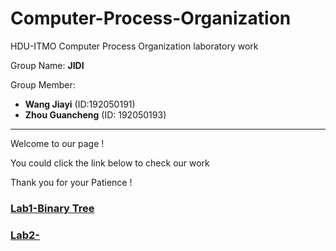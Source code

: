 # Computer-Process-Organization

HDU-ITMO Computer Process Organization laboratory work

Group Name: **JIDI**

Group Member: 

- **Wang Jiayi** (ID:192050191)
- **Zhou Guancheng** (ID: 192050193)
---
Welcome to our page !

You could click the link below to check our work

Thank you for your Patience !

### [Lab1-Binary Tree](https://github.com/MadlifeZhou/Computer-Process-Organization/tree/master/src/lab1)
### [Lab2-](https://github.com/MadlifeZhou/Computer-Process-Organization/tree/master/src/lab2)













